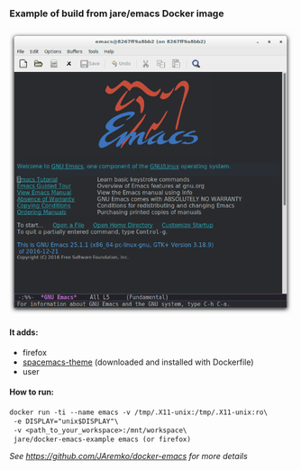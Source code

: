### Example of build from jare/emacs Docker image

![emacs with spacemacs-theme](img/emacs.png)

#### It adds:
 - firefox
 - [spacemacs-theme](https://github.com/nashamri/spacemacs-theme) (downloaded and installed with Dockerfile)
 - user

#### How to run:
```
docker run -ti --name emacs -v /tmp/.X11-unix:/tmp/.X11-unix:ro\
 -e DISPLAY="unix$DISPLAY"\
 -v <path_to_your_workspace>:/mnt/workspace\
 jare/docker-emacs-example emacs (or firefox)
```

*See https://github.com/JAremko/docker-emacs for more details*
